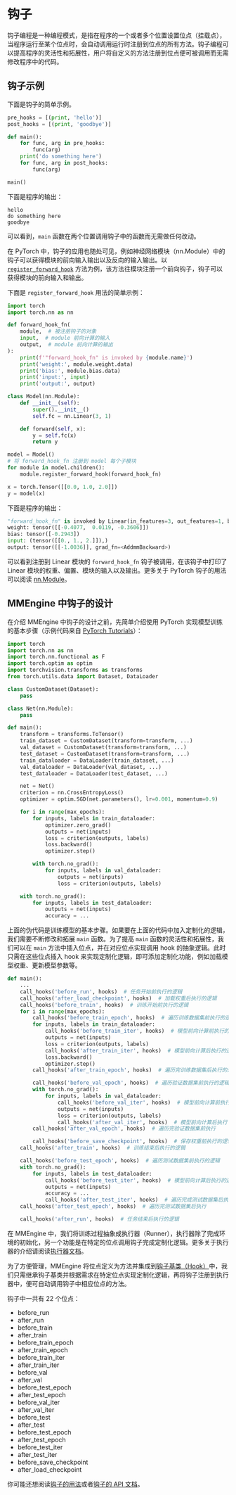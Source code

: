 # 钩子

钩子编程是一种编程模式，是指在程序的一个或者多个位置设置位点（挂载点），当程序运行至某个位点时，会自动调用运行时注册到位点的所有方法。钩子编程可以提高程序的灵活性和拓展性，用户将自定义的方法注册到位点便可被调用而无需修改程序中的代码。

## 钩子示例

下面是钩子的简单示例。

```python
pre_hooks = [(print, 'hello')]
post_hooks = [(print, 'goodbye')]

def main():
    for func, arg in pre_hooks:
        func(arg)
    print('do something here')
    for func, arg in post_hooks:
        func(arg)

main()
```

下面是程序的输出：

```
hello
do something here
goodbye
```

可以看到，`main` 函数在两个位置调用钩子中的函数而无需做任何改动。

在 PyTorch 中，钩子的应用也随处可见，例如神经网络模块（nn.Module）中的钩子可以获得模块的前向输入输出以及反向的输入输出。以 [`register_forward_hook`](https://pytorch.org/docs/stable/generated/torch.nn.Module.html#torch.nn.Module.register_forward_hook) 方法为例，该方法往模块注册一个前向钩子，钩子可以获得模块的前向输入和输出。

下面是 `register_forward_hook` 用法的简单示例：

```python
import torch
import torch.nn as nn

def forward_hook_fn(
    module,  # 被注册钩子的对象
    input,  # module 前向计算的输入
    output,  # module 前向计算的输出
):
    print(f'"forward_hook_fn" is invoked by {module.name}')
    print('weight:', module.weight.data)
    print('bias:', module.bias.data)
    print('input:', input)
    print('output:', output)

class Model(nn.Module):
    def __init__(self):
        super().__init__()
        self.fc = nn.Linear(3, 1)

    def forward(self, x):
        y = self.fc(x)
        return y

model = Model()
# 将 forward_hook_fn 注册到 model 每个子模块
for module in model.children():
    module.register_forward_hook(forward_hook_fn)

x = torch.Tensor([[0.0, 1.0, 2.0]])
y = model(x)
```

下面是程序的输出：

```python
"forward_hook_fn" is invoked by Linear(in_features=3, out_features=1, bias=True)
weight: tensor([[-0.4077,  0.0119, -0.3606]])
bias: tensor([-0.2943])
input: (tensor([[0., 1., 2.]]),)
output: tensor([[-1.0036]], grad_fn=<AddmmBackward>)
```

可以看到注册到 Linear 模块的 `forward_hook_fn` 钩子被调用，在该钩子中打印了 Linear 模块的权重、偏置、模块的输入以及输出。更多关于 PyTorch 钩子的用法可以阅读 [nn.Module](https://pytorch.org/docs/stable/generated/torch.nn.Module.htm)。

## MMEngine 中钩子的设计

在介绍 MMEngine 中钩子的设计之前，先简单介绍使用 PyTorch 实现模型训练的基本步骤（示例代码来自 [PyTorch Tutorials](https://pytorch.org/tutorials/beginner/blitz/cifar10_tutorial.html#sphx-glr-beginner-blitz-cifar10-tutorial-py)）：

```python
import torch
import torch.nn as nn
import torch.nn.functional as F
import torch.optim as optim
import torchvision.transforms as transforms
from torch.utils.data import Dataset, DataLoader

class CustomDataset(Dataset):
    pass

class Net(nn.Module):
    pass

def main():
    transform = transforms.ToTensor()
    train_dataset = CustomDataset(transform=transform, ...)
    val_dataset = CustomDataset(transform=transform, ...)
    test_dataset = CustomDataset(transform=transform, ...)
    train_dataloader = DataLoader(train_dataset, ...)
    val_dataloader = DataLoader(val_dataset, ...)
    test_dataloader = DataLoader(test_dataset, ...)

    net = Net()
    criterion = nn.CrossEntropyLoss()
    optimizer = optim.SGD(net.parameters(), lr=0.001, momentum=0.9)

    for i in range(max_epochs):
        for inputs, labels in train_dataloader:
            optimizer.zero_grad()
            outputs = net(inputs)
            loss = criterion(outputs, labels)
            loss.backward()
            optimizer.step()

        with torch.no_grad():
            for inputs, labels in val_dataloader:
                outputs = net(inputs)
                loss = criterion(outputs, labels)

    with torch.no_grad():
        for inputs, labels in test_dataloader:
            outputs = net(inputs)
            accuracy = ...
```

上面的伪代码是训练模型的基本步骤。如果要在上面的代码中加入定制化的逻辑，我们需要不断修改和拓展 `main` 函数。为了提高 `main` 函数的灵活性和拓展性，我们可以在 `main` 方法中插入位点，并在对应位点实现调用 hook 的抽象逻辑。此时只需在这些位点插入 hook 来实现定制化逻辑，即可添加定制化功能，例如加载模型权重、更新模型参数等。

```python
def main():
    ...
    call_hooks('before_run', hooks)  # 任务开始前执行的逻辑
    call_hooks('after_load_checkpoint', hooks)  # 加载权重后执行的逻辑
    call_hooks('before_train', hooks)  # 训练开始前执行的逻辑
    for i in range(max_epochs):
        call_hooks('before_train_epoch', hooks)  # 遍历训练数据集前执行的逻辑
        for inputs, labels in train_dataloader:
            call_hooks('before_train_iter', hooks)  # 模型前向计算前执行的逻辑
            outputs = net(inputs)
            loss = criterion(outputs, labels)
            call_hooks('after_train_iter', hooks)  # 模型前向计算后执行的逻辑
            loss.backward()
            optimizer.step()
        call_hooks('after_train_epoch', hooks)  # 遍历完训练数据集后执行的逻辑

        call_hooks('before_val_epoch', hooks)  # 遍历验证数据集前执行的逻辑
        with torch.no_grad():
            for inputs, labels in val_dataloader:
                call_hooks('before_val_iter', hooks)  # 模型前向计算前执行
                outputs = net(inputs)
                loss = criterion(outputs, labels)
                call_hooks('after_val_iter', hooks)  # 模型前向计算后执行
        call_hooks('after_val_epoch', hooks)  # 遍历完验证数据集前执行

        call_hooks('before_save_checkpoint', hooks)  # 保存权重前执行的逻辑
    call_hooks('after_train', hooks)  # 训练结束后执行的逻辑

    call_hooks('before_test_epoch', hooks)  # 遍历测试数据集前执行的逻辑
    with torch.no_grad():
        for inputs, labels in test_dataloader:
            call_hooks('before_test_iter', hooks)  # 模型前向计算后执行的逻辑
            outputs = net(inputs)
            accuracy = ...
            call_hooks('after_test_iter', hooks)  # 遍历完成测试数据集后执行的逻辑
    call_hooks('after_test_epoch', hooks)  # 遍历完测试数据集后执行

    call_hooks('after_run', hooks)  # 任务结束后执行的逻辑
```

在 MMEngine 中，我们将训练过程抽象成执行器（Runner），执行器除了完成环境的初始化，另一个功能是在特定的位点调用钩子完成定制化逻辑。更多关于执行器的介绍请阅读[执行器文档](../tutorials/runner.md)。

为了方便管理，MMEngine 将位点定义为方法并集成到[钩子基类（Hook）](mmengine.hooks.Hook)中，我们只需继承钩子基类并根据需求在特定位点实现定制化逻辑，再将钩子注册到执行器中，便可自动调用钩子中相应位点的方法。

钩子中一共有 22 个位点：

- before_run
- after_run
- before_train
- after_train
- before_train_epoch
- after_train_epoch
- before_train_iter
- after_train_iter
- before_val
- after_val
- before_test_epoch
- after_test_epoch
- before_val_iter
- after_val_iter
- before_test
- after_test
- before_test_epoch
- after_test_epoch
- before_test_iter
- after_test_iter
- before_save_checkpoint
- after_load_checkpoint

你可能还想阅读[钩子的用法](../tutorials/hook.md)或者[钩子的 API 文档](mmengine.hooks)。
